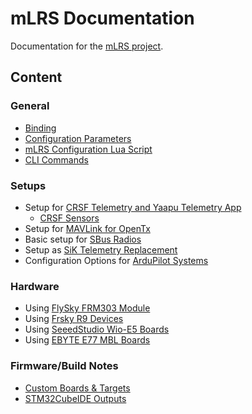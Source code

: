 # mLRS Documentation #

Documentation for the [mLRS project](https://github.com/olliw42/mLRS).

## Content ##

### General ###
- [Binding](docs/BINDING.md)
- [Configuration Parameters](docs/PARAMETERS.md)
- [mLRS Configuration Lua Script](docs/LUA.md)
- [CLI Commands](docs/CLI.md)

### Setups ###
- Setup for [CRSF Telemetry and Yaapu Telemetry App](docs/CRSF.md)
    - [CRSF Sensors](docs/CRSF_SENSORS.md)
- Setup for [MAVLink for OpenTx](docs/MAVLINK_FOR_OPENTX.md)
- Basic setup for [SBus Radios](docs/BASIC_SETUP.md)
- Setup as [SiK Telemetry Replacement](docs/SETUP_SIK.md)
- Configuration Options for [ArduPilot Systems](docs/ARDUPILOT.md)

### Hardware ###
- Using [FlySky FRM303 Module](docs/FLYSKY_FRM303.md)
- Using [Frsky R9 Devices](docs/FRSKY_R9.md)
- Using [SeeedStudio Wio-E5 Boards](docs/SEEEDSTUDIO_WIO_E5.md)
- Using [EBYTE E77 MBL Boards](docs/EBYTE_E77_MBL.md)

### Firmware/Build Notes ###
- [Custom Boards & Targets](docs/CUSTOM_BOARDS_TARGETS.md)
- [STM32CubeIDE Outputs](docs/CUBEIDE_OUTPUTS.md)
